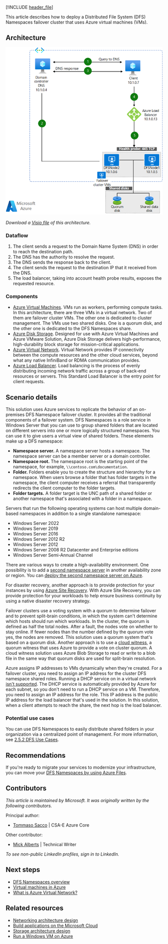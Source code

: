 [!INCLUDE [header_file](../../../includes/sol-idea-header.md)]
 
This article describes how to deploy a Distributed File System (DFS) Namespaces failover cluster that uses Azure virtual machines (VMs).

## Architecture

![Diagram that shows how to deploy a DFS Namespaces failover cluster.](../media/dfs-azure-vms.png)

*Download a [Visio file](https://arch-center.azureedge.net/dfs-azure-vms.vsdx) of this architecture.*

### Dataflow
 
1. The client sends a request to the Domain Name System (DNS) in order to reach the destination path.
1. The DNS has the authority to resolve the request.
1. The DNS sends the response back to the client.
1. The client sends the request to the destination IP that it received from the DNS.
1. The load balancer, taking into account health probe results, exposes the requested resource.

### Components
 
* [Azure Virtual Machines](https://azure.microsoft.com/services/virtual-machines). VMs run as workers, performing compute tasks. In this architecture, there are three VMs in a virtual network. Two of them are failover cluster VMs. The other one is dedicated to cluster management. The VMs use two shared disks. One is a quorum disk, and the other one is dedicated to the DFS Namespaces share.
* [Azure Disk Storage](https://azure.microsoft.com/products/storage/disks). Designed for use with Azure Virtual Machines and Azure VMware Solution, Azure Disk Storage delivers high-performance, high-durability block storage for mission-critical applications.
* [Azure Virtual Network](https://azure.microsoft.com/services/virtual-network). Virtual Network provides IP connectivity between the compute resources and the other cloud services, beyond what any native InfiniBand or RDMA communication provides.
* [Azure Load Balancer](https://azure.microsoft.com/products/load-balancer). Load balancing is the process of evenly distributing incoming network traffic across a group of back-end resources or servers. This Standard Load Balancer is the entry point for client requests.
 
## Scenario details

This solution uses Azure services to replicate the behavior of an on-premises DFS Namespace failover cluster. It provides all the traditional components of a failover system. DFS Namespaces is a role service in Windows Server that you can use to group shared folders that are located on different servers into one or more logically structured namespaces. You can use it to give users a virtual view of shared folders. These elements make up a DFS namespace:

- **Namespace server.** A namespace server hosts a namespace. The namespace server can be a member server or a domain controller.
- **Namespace root.** The namespace root is the starting point of the namespace, for example, `\\contoso.com\documentation`.
- **Folder.** Folders enable you to create the structure and hierarchy for a namespace. When users browse a folder that has folder targets in the namespace, the client computer receives a referral that transparently redirects the client computer to the folder targets.
- **Folder targets.** A folder target is the UNC path of a shared folder or another namespace that's associated with a folder in a namespace.
 
Servers that run the following operating systems can host multiple domain-based namespaces in addition to a single standalone namespace:

- Windows Server 2022
- Windows Server 2019
- Windows Server 2016
- Windows Server 2012 R2
- Windows Server 2012
- Windows Server 2008 R2 Datacenter and Enterprise editions
- Windows Server Semi-Annual Channel

There are various ways to create a high-availability environment. One possibility is to add a [second namespace server](/windows-server/storage/dfs-namespaces/add-namespace-servers-to-a-domain-based-dfs-namespace) in another availability zone or region. You can [deploy the second namespace server on Azure](/azure/virtual-machines/windows/quick-create-portal). 

For disaster recovery, another approach is to provide protection for your instances by using [Azure Site Recovery](/azure/site-recovery/site-recovery-overview). With Azure Site Recovery, you can provide protection for your workloads to help ensure business continuity by using a native disaster recovery strategy.

Failover clusters use a voting system with a quorum to determine failover and to prevent split-brain conditions, in which the system can't determine which hosts should run which workloads. In the cluster, the quorum is defined as half the total nodes. After a fault, the nodes vote on whether to stay online. If fewer nodes than the number defined by the quorum vote yes, the nodes are removed. This solution uses a quorum system that's based on a quorum disk. Another approach is to use a [cloud witness](/windows-server/failover-clustering/deploy-cloud-witness), a quorum witness that uses Azure to provide a vote on cluster quorum. A cloud witness solution uses Azure Blob Storage to read or write to a blob file in the same way that quorum disks are used for split-brain resolution. 

Azure assigns IP addresses to VMs dynamically when they're created. For a failover cluster, you need to assign an IP address for the cluster DFS namespace shared roles. Running a DHCP service on in a virtual network [isn't supported](/azure/virtual-network/virtual-networks-faq#what-protocols-can-i-use-within-vnets). The DHCP service is automatically provided by Azure for each subnet, so you don't need to run a DHCP service on a VM. Therefore, you need to assign an IP address for the role. This IP address is the public IP address for the load balancer that's used in the solution. In this solution, when a client attempts to reach the share, the next hop is the load balancer.

### Potential use cases
 
You can use DFS Namespaces to easily distribute shared folders in your organization via a centralized point of management. For more information, see [2.5.2 DFS Use Cases](/openspecs/windows_protocols/ms-fsmod/b9527bb7-5280-4901-bc9b-97513996955a).

## Recommendations
 
If you're ready to migrate your services to modernize your infrastructure, you can move your [DFS Namespaces by using Azure Files](/azure/storage/files/files-manage-namespaces?tabs=azure-portal).

## Contributors
 
*This article is maintained by Microsoft. It was originally written by the following contributors.*
 
Principal author:
 
 * [Tommaso Sacco](https://www.linkedin.com/in/tommasosaccoit) | CSA-E Azure Core

Other contributor:

- [Mick Alberts](https://www.linkedin.com/in/mick-alberts-a24a1414) | Technical Writer
 
*To see non-public LinkedIn profiles, sign in to LinkedIn.* 

## Next steps
 
- [DFS Namespaces overview](/windows-server/storage/dfs-namespaces/dfs-overview)
- [Virtual machines in Azure](/azure/virtual-machines/overview)
- [What is Azure Virtual Network?](/azure/virtual-network/virtual-networks-overview)
 
## Related resources
 
* [Networking architecture design](../../guide/networking/networking-start-here.md)
* [Build applications on the Microsoft Cloud](../../guide/microsoft-cloud/overview.md)
* [Storage architecture design](../../guide/storage/storage-start-here.md)
* [Run a Windows VM on Azure](../../reference-architectures/n-tier/windows-vm.yml)
